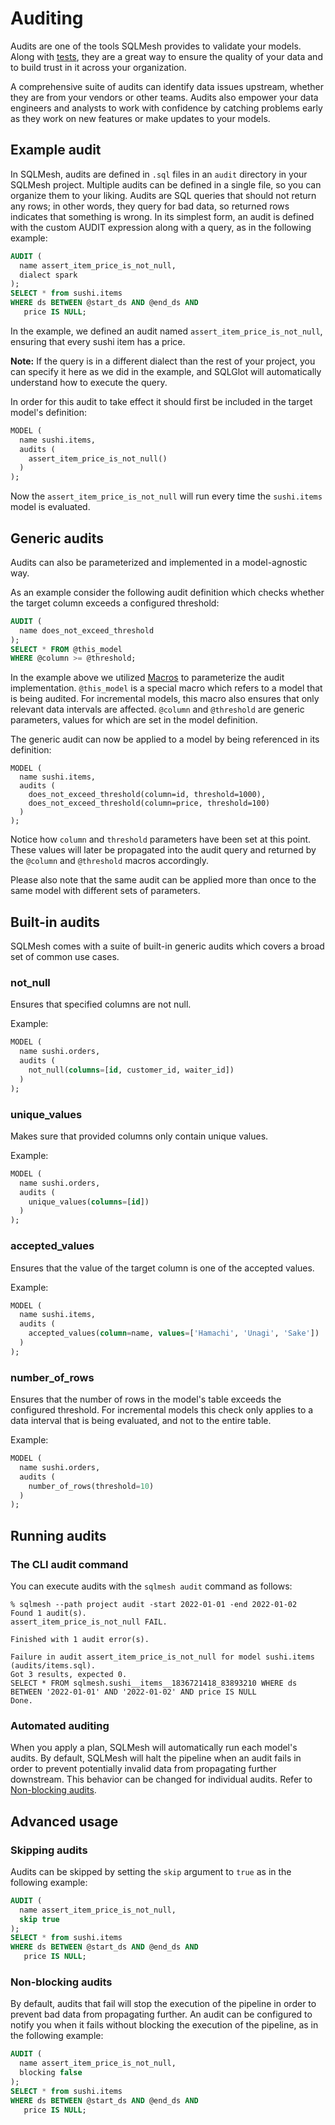 # Auditing
Audits are one of the tools SQLMesh provides to validate your models. Along with [tests](/concepts/tests), they are a great way to ensure the quality of your data and to build trust in it across your organization.

A comprehensive suite of audits can identify data issues upstream, whether they are from your vendors or other teams. Audits also empower your data engineers and analysts to work with confidence by catching problems early as they work on new features or make updates to your models.

## Example audit
In SQLMesh, audits are defined in `.sql` files in an `audit` directory in your SQLMesh project. Multiple audits can be defined in a single file, so you can organize them to your liking. Audits are SQL queries that should not return any rows; in other words, they query for bad data, so returned rows indicates that something is wrong. In its simplest form, an audit is defined with the custom AUDIT expression along with a query, as in the following example:

```sql
AUDIT (
  name assert_item_price_is_not_null,
  dialect spark
);
SELECT * from sushi.items
WHERE ds BETWEEN @start_ds AND @end_ds AND
   price IS NULL;
```

In the example, we defined an audit named `assert_item_price_is_not_null`, ensuring that every sushi item has a price.

**Note:** If the query is in a different dialect than the rest of your project, you can specify it here as we did in the example, and SQLGlot will automatically understand how to execute the query.

In order for this audit to take effect it should first be included in the target model's definition:
```sql
MODEL (
  name sushi.items,
  audits (
    assert_item_price_is_not_null()
  )
);
```
Now the `assert_item_price_is_not_null` will run every time the `sushi.items` model is evaluated.

## Generic audits
Audits can also be parameterized and implemented in a model-agnostic way.

As an example consider the following audit definition which checks whether the target column exceeds a configured threshold:
```sql
AUDIT (
  name does_not_exceed_threshold
);
SELECT * FROM @this_model
WHERE @column >= @threshold;
```
In the example above we utilized [Macros](/concepts/macros) to parameterize the audit implementation. `@this_model` is a special macro which refers to a model that is being audited. For incremental models, this macro also ensures that only relevant data intervals are affected. `@column` and `@threshold` are generic parameters, values for which are set in the model definition.

The generic audit can now be applied to a model by being referenced in its definition:
```
MODEL (
  name sushi.items,
  audits (
    does_not_exceed_threshold(column=id, threshold=1000),
    does_not_exceed_threshold(column=price, threshold=100)
  )
);
```
Notice how `column` and `threshold` parameters have been set at this point. These values will later be propagated into the audit query and returned by the `@column` and `@threshold` macros accordingly.

Please also note that the same audit can be applied more than once to the same model with different sets of parameters.

## Built-in audits
SQLMesh comes with a suite of built-in generic audits which covers a broad set of common use cases.

### not_null
Ensures that specified columns are not null.

Example:
```sql
MODEL (
  name sushi.orders,
  audits (
    not_null(columns=[id, customer_id, waiter_id])
  )
);
```

### unique_values
Makes sure that provided columns only contain unique values.

Example:
```sql
MODEL (
  name sushi.orders,
  audits (
    unique_values(columns=[id])
  )
);
```

### accepted_values
Ensures that the value of the target column is one of the accepted values.

Example:
```sql
MODEL (
  name sushi.items,
  audits (
    accepted_values(column=name, values=['Hamachi', 'Unagi', 'Sake'])
  )
);
```

### number_of_rows
Ensures that the number of rows in the model's table exceeds the configured threshold. For incremental models this check only applies to a data interval that is being evaluated, and not to the entire table.

Example:
```sql
MODEL (
  name sushi.orders,
  audits (
    number_of_rows(threshold=10)
  )
);
```

## Running audits
### The CLI audit command

You can execute audits with the `sqlmesh audit` command as follows:
```
% sqlmesh --path project audit -start 2022-01-01 -end 2022-01-02
Found 1 audit(s).
assert_item_price_is_not_null FAIL.

Finished with 1 audit error(s).

Failure in audit assert_item_price_is_not_null for model sushi.items (audits/items.sql).
Got 3 results, expected 0.
SELECT * FROM sqlmesh.sushi__items__1836721418_83893210 WHERE ds BETWEEN '2022-01-01' AND '2022-01-02' AND price IS NULL
Done.
```

### Automated auditing
When you apply a plan, SQLMesh will automatically run each model's audits. By default, SQLMesh will halt the pipeline when an audit fails in order to prevent potentially invalid data from propagating further downstream. This behavior can be changed for individual audits. Refer to [Non-blocking audits](#non-blocking-audits).

## Advanced usage
### Skipping audits
Audits can be skipped by setting the `skip` argument to `true` as in the following example:

```sql
AUDIT (
  name assert_item_price_is_not_null,
  skip true
);
SELECT * from sushi.items
WHERE ds BETWEEN @start_ds AND @end_ds AND
   price IS NULL;
```

### Non-blocking audits
By default, audits that fail will stop the execution of the pipeline in order to prevent bad data from propagating further. An audit can be configured to notify you when it fails without blocking the execution of the pipeline, as in the following example:

```sql
AUDIT (
  name assert_item_price_is_not_null,
  blocking false
);
SELECT * from sushi.items
WHERE ds BETWEEN @start_ds AND @end_ds AND
   price IS NULL;
```

